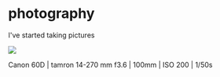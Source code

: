 # photography

I've started taking pictures

![](example.png)

Canon 60D | tamron 14-270 mm f3.6 | 100mm | ISO 200 | 1/50s

